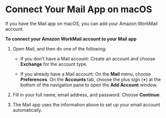 # Connect Your Mail App on macOS<a name="connect_mac_mail"></a>

If you have the Mail app on macOS, you can add your Amazon WorkMail account\.

**To connect your Amazon WorkMail account to your Mail app**

1. Open Mail, and then do one of the following: 

   + If you don't have a Mail account: Create an account and choose **Exchange** for the account type\. 

   + If you already have a Mail account: On the **Mail** menu, choose **Preferences**\. On the **Accounts** tab, choose the plus sign \(**\+**\) at the bottom of the navigation pane to open the **Add Account** window\. 

1. Fill in your full name, email address, and password\. Choose **Continue**\. 

1. The Mail app uses the information above to set up your email account automatically\. 